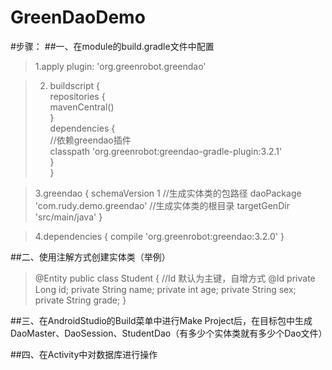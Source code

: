 # GreenDaoDemo

#步骤：
##一、在module的build.gradle文件中配置
>1.apply plugin: 'org.greenrobot.greendao'<br />

>2. buildscript {<br />
      repositories {<br />
          mavenCentral()<br />
      }<br />
      dependencies {<br />
          //依赖greendao插件<br />
           classpath 'org.greenrobot:greendao-gradle-plugin:3.2.1'<br />
      }<br />
  }<br />
  
>3.greendao {
    schemaVersion 1
    //生成实体类的包路径
    daoPackage 'com.rudy.demo.greendao'
    //生成实体类的根目录
    targetGenDir 'src/main/java'
}
  
>4.dependencies {
    compile 'org.greenrobot:greendao:3.2.0'
  }
  
##二、使用注解方式创建实体类（举例）
>@Entity
>public class Student {
>//Id 默认为主键，自增方式
>    @Id
>    private Long id;
>    private String name;
>    private int age;
>    private String sex;
>    private String grade;
>    }
    
##三、在AndroidStudio的Build菜单中进行Make Project后，在目标包中生成DaoMaster、DaoSession、StudentDao（有多少个实体类就有多少个Dao文件）

##四、在Activity中对数据库进行操作
  
